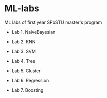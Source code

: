 # ML-labs
ML labs of first year SPbSTU master's program

+ Lab 1. NaiveBayesian

+ Lab 2. KNN

+ Lab 3. SVM

+ Lab 4. Tree

+ Lab 5. Cluster

+ Lab 6. Regression

+ Lab 7. Boosting
